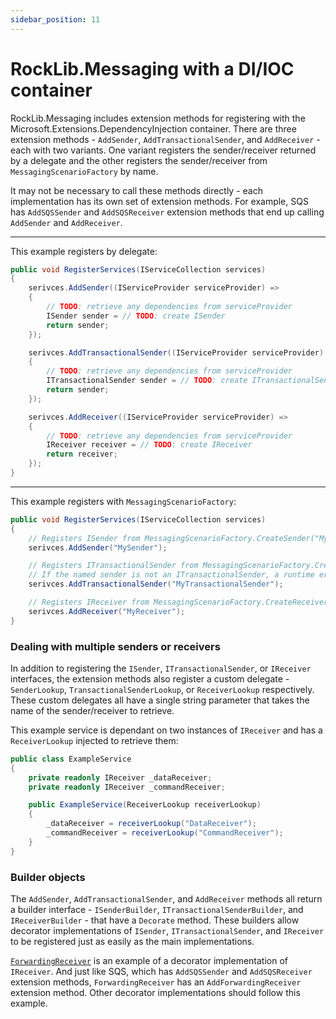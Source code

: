 ```yaml
---
sidebar_position: 11
---
```


# RockLib.Messaging with a DI/IOC container

RockLib.Messaging includes extension methods for registering with the Microsoft.Extensions.DependencyInjection container. There are three extension methods - `AddSender`, `AddTransactionalSender`, and `AddReceiver` - each with two variants. One variant registers the sender/receiver returned by a delegate and the other registers the sender/receiver from `MessagingScenarioFactory` by name.

It may not be necessary to call these methods directly - each implementation has its own set of extension methods. For example, SQS has `AddSQSSender` and `AddSQSReceiver` extension methods that end up calling `AddSender` and `AddReceiver`.

---

This example registers by delegate:

```csharp
public void RegisterServices(IServiceCollection services)
{
    serivces.AddSender((IServiceProvider serviceProvider) =>
    {
        // TODO: retrieve any dependencies from serviceProvider
        ISender sender = // TODO: create ISender
        return sender;
    });

    serivces.AddTransactionalSender((IServiceProvider serviceProvider) =>
    {
        // TODO: retrieve any dependencies from serviceProvider
        ITransactionalSender sender = // TODO: create ITransactionalSender
        return sender;
    });

    serivces.AddReceiver((IServiceProvider serviceProvider) =>
    {
        // TODO: retrieve any dependencies from serviceProvider
        IReceiver receiver = // TODO: create IReceiver
        return receiver;
    });
}
```

---

This example registers with `MessagingScenarioFactory`:

```csharp
public void RegisterServices(IServiceCollection services)
{
    // Registers ISender from MessagingScenarioFactory.CreateSender("MySender")
    serivces.AddSender("MySender");

    // Registers ITransactionalSender from MessagingScenarioFactory.CreateSender("MyTransactionalSender")
    // If the named sender is not an ITransactionalSender, a runtime error will occur.
    serivces.AddTransactionalSender("MyTransactionalSender");

    // Registers IReceiver from MessagingScenarioFactory.CreateReceiver("MyReceiver")
    serivces.AddReceiver("MyReceiver");
}
```

### Dealing with multiple senders or receivers

In addition to registering the `ISender`, `ITransactionalSender`, or `IReceiver` interfaces, the extension methods also register a custom delegate - `SenderLookup`, `TransactionalSenderLookup`, or `ReceiverLookup` respectively. These custom delegates all have a single string parameter that takes the name of the sender/receiver to retrieve.

This example service is dependant on two instances of `IReceiver` and has a `ReceiverLookup` injected to retrieve them:

```csharp
public class ExampleService
{
    private readonly IReceiver _dataReceiver;
    private readonly IReceiver _commandReceiver;

    public ExampleService(ReceiverLookup receiverLookup)
    {
        _dataReceiver = receiverLookup("DataReceiver");
        _commandReceiver = receiverLookup("CommandReceiver");
    }
}
```

### Builder objects

The `AddSender`, `AddTransactionalSender`, and `AddReceiver` methods all return a builder interface - `ISenderBuilder`, `ITransactionalSenderBuilder`, and `IReceiverBuilder` - that have a `Decorate` method. These builders allow decorator implementations of `ISender`, `ITransactionalSender`, and `IReceiver` to be registered just as easily as the main implementations.

[`ForwardingReceiver`](ForwardingReceiver.md) is an example of a decorator implementation of `IReceiver`. And just like SQS, which has `AddSQSSender` and `AddSQSReceiver` extension methods, `ForwardingReceiver` has an `AddForwardingReceiver` extension method. Other decorator implementations should follow this example.
